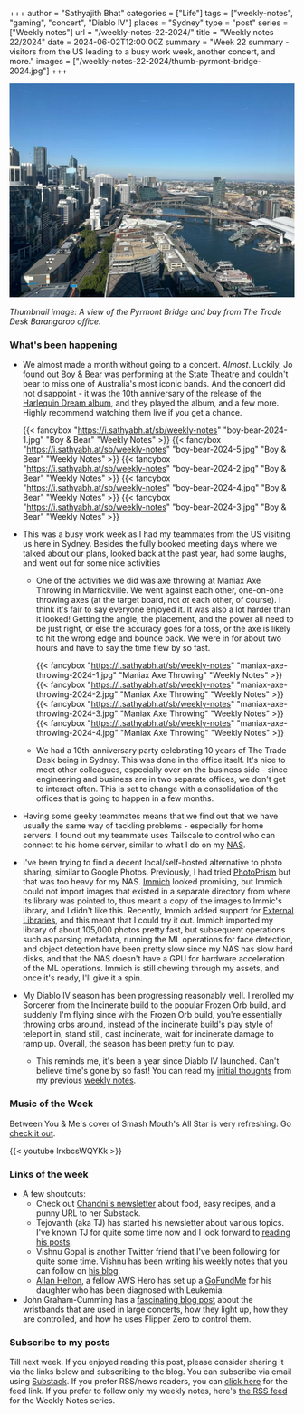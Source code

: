 +++
author = "Sathyajith Bhat"
categories = ["Life"]
tags = ["weekly-notes", "gaming", "concert", "Diablo IV"]
places = "Sydney"
type = "post"
series = ["Weekly notes"]
url = "/weekly-notes-22-2024/"
title = "Weekly notes 22/2024"
date = 2024-06-02T12:00:00Z
summary = "Week 22 summary - visitors from the US leading to a busy work week, another concert, and more."
images = ["/weekly-notes-22-2024/thumb-pyrmont-bridge-2024.jpg"]
+++

![](thumb-pyrmont-bridge-2024.jpg)

_Thumbnail image: A view of the Pyrmont Bridge and bay from The Trade Desk Barangaroo office._ 

### What's been happening

* We almost made a month without going to a concert. *Almost*. Luckily, Jo found out [Boy & Bear](https://en.wikipedia.org/wiki/Boy_%26_Bear) was performing at the State Theatre and couldn't bear to miss one of Australia's most iconic bands. And the concert did not disappoint - it was the 10th anniversary of the release of the [Harlequin Dream album](https://open.spotify.com/album/6gUIDfKhqEk9Bezw7tlubB?si=1dOhhJWVTlWrt1d8AzhdHw), and they played the album, and a few more. Highly recommend watching them live if you get a chance.

  {{< fancybox "https://i.sathyabh.at/sb/weekly-notes" "boy-bear-2024-1.jpg" "Boy & Bear" "Weekly Notes" >}}
  {{< fancybox "https://i.sathyabh.at/sb/weekly-notes" "boy-bear-2024-5.jpg" "Boy & Bear" "Weekly Notes" >}}
  {{< fancybox "https://i.sathyabh.at/sb/weekly-notes" "boy-bear-2024-2.jpg" "Boy & Bear" "Weekly Notes" >}}
  {{< fancybox "https://i.sathyabh.at/sb/weekly-notes" "boy-bear-2024-4.jpg" "Boy & Bear" "Weekly Notes" >}}
  {{< fancybox "https://i.sathyabh.at/sb/weekly-notes" "boy-bear-2024-3.jpg" "Boy & Bear" "Weekly Notes" >}}
  
* This was a busy work week as I had my teammates from the US visiting us here in Sydney. Besides the fully booked meeting days where we talked about our plans, looked back at the past year, had some laughs, and went out for some nice activities
    * One of the activities we did was axe throwing at Maniax Axe Throwing in Marrickville. We went against each other, one-on-one throwing axes (at the target board, not _at_ each other, of course). I think it's fair to say everyone enjoyed it. It was also a lot harder than it looked! Getting the angle, the placement, and the power all need to be just right, or else the accuracy goes for a toss, or the axe is likely to hit the wrong edge and bounce back. We were in for about two hours and have to say the time flew by so fast.
      
      {{< fancybox "https://i.sathyabh.at/sb/weekly-notes" "maniax-axe-throwing-2024-1.jpg" "Maniax Axe Throwing" "Weekly Notes" >}}
      {{< fancybox "https://i.sathyabh.at/sb/weekly-notes" "maniax-axe-throwing-2024-2.jpg" "Maniax Axe Throwing" "Weekly Notes" >}}
      {{< fancybox "https://i.sathyabh.at/sb/weekly-notes" "maniax-axe-throwing-2024-3.jpg" "Maniax Axe Throwing" "Weekly Notes" >}}
      {{< fancybox "https://i.sathyabh.at/sb/weekly-notes" "maniax-axe-throwing-2024-4.jpg" "Maniax Axe Throwing" "Weekly Notes" >}}
      
    * We had a 10th-anniversary party celebrating 10 years of The Trade Desk being in Sydney. This was done in the office itself. It's nice to meet other colleagues, especially over on the business side - since engineering and business are in two separate offices, we don't get to interact often. This is set to change with a consolidation of the offices that is going to happen in a few months.
* Having some geeky teammates means that we find out that we have usually the same way of tackling problems - especially for home servers. I found out my teammate uses Tailscale to control who can connect to his home server, similar to what I do on my [NAS](https://sathyabh.at/nas).
* I've been trying to find a decent local/self-hosted alternative to photo sharing, similar to Google Photos. Previously, I had tried [PhotoPrism](https://www.photoprism.app/) but that was too heavy for my NAS. [Immich](https://immich.app/) looked promising, but Immich could not import images that existed in a separate directory from where its library was pointed to, thus meant a copy of the images to Immic's library, and I didn't like this. Recently, Immich added support for [External Libraries](https://immich.app/docs/features/libraries/#external-libraries), and this meant that I could try it out. Immich imported my library of about 105,000 photos pretty fast, but subsequent operations such as parsing metadata, running the ML operations for face detection, and object detection have been pretty slow since my NAS has slow hard disks, and that the NAS doesn't have a GPU for hardware acceleration of the ML operations. Immich is still chewing through my assets, and once it's ready, I'll give it a spin.
* My Diablo IV season has been progressing reasonably well. I rerolled my Sorcerer from the Incinerate build to the popular Frozen Orb build, and suddenly I'm flying since with the Frozen Orb build, you're essentially throwing orbs around, instead of the incinerate build's play style of teleport in, stand still, cast incinerate, wait for incinerate damage to ramp up. Overall, the season has been pretty fun to play.
    * This reminds me, it's been a year since Diablo IV launched. Can't believe time's gone by so fast! You can read my [initial thoughts](/2023/06/04/weekly-notes-22-2023/) from my previous [weekly notes](/2023/07/09/weekly-notes-27-2023/).

### Music of the Week

Between You & Me's cover of Smash Mouth's All Star is very refreshing. Go [check it out](https://www.youtube.com/watch?v=lrxbcsWQYKk).

{{< youtube lrxbcsWQYKk >}}

### Links of the week

* A few shoutouts:
    * Check out [Chandni's newsletter](https://cookreja.substack.com/about) about food, easy recipes, and a punny URL to her Substack.
    * Tejovanth (aka TJ) has started his newsletter about various topics. I've known TJ for quite some time now and I look forward to [reading his posts](https://teejofalltrades.substack.com/). 
    * Vishnu Gopal is another Twitter friend that I've been following for quite some time. Vishnu has been writing his weekly notes that you can follow on [his blog](https://vishnugopal.com/tag/weekly-notes/),
    * [Allan Helton](https://twitter.com/AllenHeltonDev), a fellow AWS Hero has set up a [GoFundMe](https://www.gofundme.com/f/help-olivias-fight-against-leukemia) for his daughter who has been diagnosed with Leukemia. 
* John Graham-Cumming has a [fascinating blog post](https://blog.jgc.org/) about the wristbands that are used in large concerts, how they light up, how they are controlled, and how he uses Flipper Zero to control them. 

### Subscribe to my posts

Till next week. If you enjoyed reading this post, please consider sharing it via the links below and subscribing to the blog. You can subscribe via email using [Substack](https://sathyabhat.substack.com/). If you prefer RSS/news readers, you can [click here](https://sathyabh.at/index.xml) for the feed link. If you prefer to follow only my weekly notes, here's [the RSS feed](https://sathyabh.at/series/weekly-notes/index.xml) for the Weekly Notes series. 
